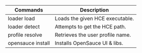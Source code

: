 | Commands                         | Description                      |
| -------------------------------- | -------------------------------- |
| loader load <hce exe path>       | Loads the given HCE executable.  |
| loader detect                    | Attempts to get the HCE path.    |
| profile resolve <lastprof path>  | Retrieves the user profile name. |
| opensauce install <hce dir path> | Installs OpenSauce UI & libs.    |
